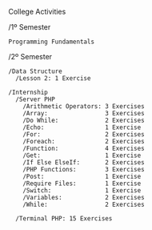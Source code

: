 College Activities

  /1º Semester
  
    Programming Fundamentals
    
  /2º Semester
  
    /Data Structure
      /Lesson 2: 1 Exercise
      
    /Internship
      /Server PHP
        /Arithmetic Operators: 3 Exercises
        /Array:                3 Exercises
        /Do While:             2 Exercises
        /Echo:                 1 Exercise
        /For:                  2 Exercises
        /Foreach:              2 Exercises
        /Function:             4 Exercises
        /Get:                  1 Exercise
        /If Else ElseIf:       2 Exercises
        /PHP Functions:        3 Exercises
        /Post:                 1 Exercise
        /Require Files:        1 Exercise
        /Switch:               1 Exercise
        /Variables:            2 Exercises
        /While:                2 Exercises
        
      /Terminal PHP: 15 Exercises
